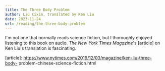 ```yaml
---
title: The Three Body Problem
author: Liu Cixin, translated by Ken Liu
date: 2023-11-24
url: /reading/the-three-body-problem
---
```

I'm not one that normally reads science fiction, but I thoroughly enjoyed listening to this book on audio. _The New York Times Magazine_'s [article] on Ken Liu's translation is fascinating.

[article]: https://www.nytimes.com/2019/12/03/magazine/ken-liu-three-body- problem-chinese-science-fiction.html
